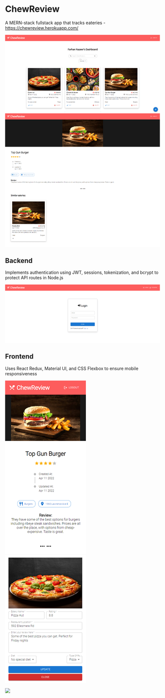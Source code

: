# ChewReview

A MERN-stack fullstack app that tracks eateries - https://chewreview.herokuapp.com/

<img src="https://github.com/Farhan-Nazeer/ChewReview/blob/main/frontend/public/images/img1.png" alt="img1">
<img src="https://github.com/Farhan-Nazeer/ChewReview/blob/main/frontend/public/images/img3.png" alt="img3">
  
## Backend

Implements authentication using JWT, sessions, tokenization, and bcrypt to protect API routes in Node.js

<img src="https://github.com/Farhan-Nazeer/ChewReview/blob/main/frontend/public/images/img6.png" alt="img6">

## Frontend

Uses React Redux, Material UI, and CSS Flexbox to ensure mobile responsiveness

<div display="flex">
<img src="https://github.com/Farhan-Nazeer/ChewReview/blob/main/frontend/public/images/img4.png" alt="img4">
  &nbsp;&nbsp;
<img src="https://github.com/Farhan-Nazeer/ChewReview/blob/main/frontend/public/images/img5.png" alt="img5">
</div>

![](frontend/public/images/img4.png[width=400px])
